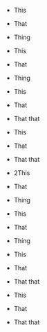 - This
- That
- Thing

- This
- That
- Thing

* This
* That
* That that

* This
* That
* That that

- 2This
- That
- Thing

- This
- That
- Thing

* This
* That
* That that

* This
* That
* That that

